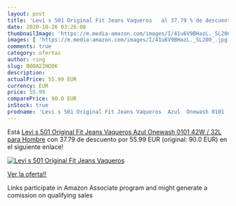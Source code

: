 ```yaml
---
layout: post
title: 'Levi s 501 Original Fit Jeans Vaqueros   al 37.79 % de descuento'
date: 2020-10-26 03:26:08
thumbnailImage: 'https://m.media-amazon.com/images/I/41u6V9BHazL._SL200_.jpg'
images: [ 'https://m.media-amazon.com/images/I/41u6V9BHazL._SL200_.jpg' ]
comments: true
category: ofertas
author: ring
slug: B00A22HO0K
description:
actualPrice: 55.99 EUR
currency: EUR
price: 55.99
comparePrice: 90.0 EUR
inStock: true
prodname: 'Levi s 501 Original Fit Jeans Vaqueros  Azul  Onewash 0101   42W / 32L para Hombre'
---
```


Está [Levi s 501 Original Fit Jeans Vaqueros  Azul  Onewash 0101   42W / 32L para Hombre](https://www.amazon.es/dp/B00A22HO0K/?tag=tolees-21) con 37.79 de descuento por 55.99 EUR (original: 90.0 EUR) en el siguiente enlace!

[![Levi s 501 Original Fit Jeans Vaqueros  ](https://m.media-amazon.com/images/I/41u6V9BHazL._SL200_.jpg)](https://www.amazon.es/dp/B00A22HO0K/?tag=tolees-21)

[Ver la oferta!!](https://www.amazon.es/dp/B00A22HO0K/?tag=tolees-21)

Links participate in Amazon Associate program and might generate a comission on qualifying sales


